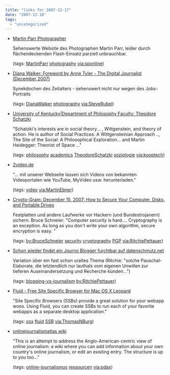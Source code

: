 ```yaml
---
title: "links for 2007-12-17"
date: "2007-12-18"
tags: 
  - "uncategorized"
---
```


- [Martin Parr Photographer](http://www.martinparr.com/)
    
    Sehenswerte Website des Photographen Martin Parr, leider durch flächendeckenden Flash-Einsatz parziell unbrauchbar.
    
    (tags: [MartinParr](http://del.icio.us/heinzwittenbrink/MartinParr) [photography](http://del.icio.us/heinzwittenbrink/photography) [via:sponline](http://del.icio.us/heinzwittenbrink/via:sponline))
    
- [Diana Walker: Foreword by Anne Tyler - The Digital Journalist (December 2007)](http://digitaljournalist.org/issue0712/walker.html)
    
    Synekdochen des Zeitalters - sehenswert nicht nur wegen des Jobs-Portraits
    
    (tags: [DianaWalker](http://del.icio.us/heinzwittenbrink/DianaWalker) [photography](http://del.icio.us/heinzwittenbrink/photography) [via:SteveRubel](http://del.icio.us/heinzwittenbrink/via:SteveRubel))
    
- [University of Kentucky|Department of Philosophy Faculty: Theodore Schatzki](http://www.uky.edu/AS/Philosophy/TheodoreSchatzki.htm)
    
    "Schatzki's interests are in social theory... , Wittgenstein, and theory of action. He is author of Social Practices: A Wittgensteinian Approach .., The Site of the Social: A Philosophical Exploration... and Martin Heidegger: Theorist of Space ..."
    
    (tags: [philosophy](http://del.icio.us/heinzwittenbrink/philosophy) [academics](http://del.icio.us/heinzwittenbrink/academics) [TheodoreSchatzki](http://del.icio.us/heinzwittenbrink/TheodoreSchatzki) [soziologie](http://del.icio.us/heinzwittenbrink/soziologie) [via:kooptech](http://del.icio.us/heinzwittenbrink/via:kooptech))
    
- [2video.de](http://2video.de/index.html)
    
    "... mit unserer Webseite lassen sich Videos von bekannten Videoportalen wie YouTube, MyVideo usw. herunterladen."
    
    (tags: [video](http://del.icio.us/heinzwittenbrink/video) [via:MartinEbner](http://del.icio.us/heinzwittenbrink/via:MartinEbner))
    
- [Crypto-Gram: December 15, 2007: How to Secure Your Computer, Disks, and Portable Drives](http://www.schneier.com/crypto-gram-0712.html#1)
    
    Festplatten und andere Laufwerke vor Hackern (und Bundestrojanern) sichern. Bruce Schneier: "Computer security is hard.... Cryptography is an exception. As long as you don't write your own algorithm, secure encryption is easy. "
    
    (tags: [by:BruceSchneier](http://del.icio.us/heinzwittenbrink/by:BruceSchneier) [security](http://del.icio.us/heinzwittenbrink/security) [cryptography](http://del.icio.us/heinzwittenbrink/cryptography) [PGP](http://del.icio.us/heinzwittenbrink/PGP) [via:RitchiePettauer](http://del.icio.us/heinzwittenbrink/via:RitchiePettauer))
    
- [Schon wieder findet ein Journo Blogger furchtbar auf datenschmutz.net](http://blog.datenschmutz.net/2007-12/schon-wieder-findet-ein-journo-blogger-furchtbar/)
    
    Variation über ein fast schon uraltes Thema (Ritchie: "solche Pauschal-Elaborate, die letztendlich nur lauthals vom eigenen Unwillen zur tieferen Auseinandersetzung und Recherche künden...")
    
    (tags: [blogging-vs-journalism](http://del.icio.us/heinzwittenbrink/blogging-vs-journalism) [by:RitchiePettauer](http://del.icio.us/heinzwittenbrink/by:RitchiePettauer))
    
- [Fluid - Free Site Specific Browser for Mac OS X Leopard](http://fluidapp.com/)
    
    "Site Specific Browsers (SSBs) provide a great solution for your webapp woes. Using Fluid, you can create SSBs to run each of your favorite webapps as a separate desktop application."
    
    (tags: [osx](http://del.icio.us/heinzwittenbrink/osx) [fluid](http://del.icio.us/heinzwittenbrink/fluid) [SSB](http://del.icio.us/heinzwittenbrink/SSB) [via:ThomasNBurg](http://del.icio.us/heinzwittenbrink/via:ThomasNBurg))
    
- [onlinejournalismatlas wiki](http://onlinejournalismatlas.pbwiki.com/)
    
    "This is an attempt to address the Anglo-American-centric view of online journalism: a wiki where you can add information about your own country's online journalism, or edit an existing entry. The structure is up to you too..."
    
    (tags: [online-journalismus](http://del.icio.us/heinzwittenbrink/online-journalismus) [ressourcen](http://del.icio.us/heinzwittenbrink/ressourcen) [via:pdax](http://del.icio.us/heinzwittenbrink/via:pdax))
